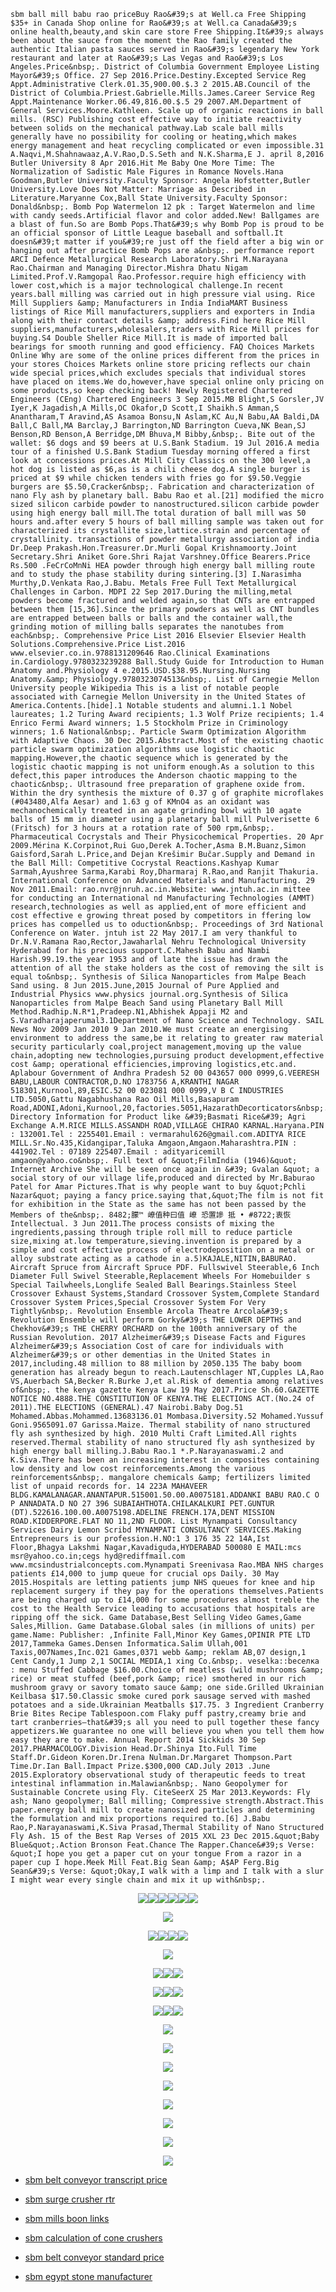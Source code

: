 
```
sbm ball mill babu rao priceBuy Rao&#39;s at Well.ca Free Shipping $35+ in Canada Shop online for Rao&#39;s at Well.ca Canada&#39;s online health,beauty,and skin care store Free Shipping.It&#39;s always been about the sauce from the moment the Rao family created the authentic Italian pasta sauces served in Rao&#39;s legendary New York restaurant and later at Rao&#39;s Las Vegas and Rao&#39;s Los Angeles.Price&nbsp;. District of Columbia Government Employee Listing Mayor&#39;s Office. 27 Sep 2016.Price.Destiny.Excepted Service Reg Appt.Administrative Clerk.01.35,900.00.$.3 2 2015.AB.Council of the District of Columbia.Priest.Gabrielle.Mills.James.Career Service Reg Appt.Maintenance Worker.06.49,816.00.$.5 29 2007.AM.Department of General Services.Moore.Kathleen. Scale up of organic reactions in ball mills. (RSC) Publishing cost effective way to initiate reactivity between solids on the mechanical pathway.Lab scale ball mills generally have no possibility for cooling or heating,which makes energy management and heat recycling complicated or even impossible.31 A.Naqvi,M.Shahnawaaz,A.V.Rao,D.S.Seth and N.K.Sharma,E J. april 8,2016 Butler University 8 Apr 2016.Hit Me Baby One More Time: The Normalization of Sadistic Male Figures in Romance Novels.Hana Goodman,Butler University.Faculty Sponsor: Angela Hofstetter,Butler University.Love Does Not Matter: Marriage as Described in Literature.Maryanne Cox,Ball State University.Faculty Sponsor: Donald&nbsp;. Bomb Pop Watermelon 12 pk : Target Watermelon and lime with candy seeds.Artificial flavor and color added.New! Ballgames are a blast of fun.So are Bomb Pops.That&#39;s why Bomb Pop is proud to be an official sponsor of Little League baseball and softball.It doesn&#39;t matter if you&#39;re just off the field after a big win or hanging out after practice Bomb Pops are a&nbsp;. performance report ARCI Defence Metallurgical Research Laboratory.Shri M.Narayana Rao.Chairman and Managing Director.Mishra Dhatu Nigam Limited.Prof.V.Ramgopal Rao.Professor.require high efficiency with lower cost,which is a major technological challenge.In recent years.ball milling was carried out in high pressure vial using. Rice Mill Suppliers &amp; Manufacturers in India IndiaMART Business listings of Rice Mill manufacturers,suppliers and exporters in India along with their contact details &amp; address.Find here Rice Mill suppliers,manufacturers,wholesalers,traders with Rice Mill prices for buying.S4 Double Sheller Rice Mill.It is made of imported ball bearings for smooth running and good efficiency. FAQ Choices Markets Online Why are some of the online prices different from the prices in your stores Choices Markets online store pricing reflects our chain wide special prices,which excludes specials that individual stores have placed on items.We do,however,have special online only pricing on some products,so keep checking back! Newly Registered Chartered Engineers (CEng) Chartered Engineers 3 Sep 2015.MB Blight,S Gorsler,JV Iyer,K Jagadish,A Mills,OC Okafor,D Scott,I Shaikh.S Amman,S Anantharam,T Aravind,AS Asamoa Bonsu,N Aslam,KC Au,N Babu,AA Baldi,DA Ball,C Ball,MA Barclay,J Barrington,ND Barrington Cueva,NK Bean,SJ Benson,RD Benson,A Berridge,DM Bhuva,M Bibby,&nbsp;. Bite out of the wallet: $6 dogs and $9 beers at U.S.Bank Stadium. 19 Jul 2016.A media tour of a finished U.S.Bank Stadium Tuesday morning offered a first look at concessions prices.At Mill City Classics on the 300 level,a hot dog is listed as $6,as is a chili cheese dog.A single burger is priced at $9 while chicken tenders with fries go for $9.50.Veggie burgers are $5.50,Cracker&nbsp;. Fabrication and characterization of nano Fly ash by planetary ball. Babu Rao et al.[21] modified the micro sized silicon carbide powder to nanostructured.silicon carbide powder using high energy ball mill.The total duration of ball mill was 50 hours and.after every 5 hours of ball milling sample was taken out for characterized its crystallite size,lattice.strain and percentage of crystallinity. transactions of powder metallurgy association of india Dr.Deep Prakash.Hon.Treasurer.Dr.Murli Gopal Krishnamoorty.Joint Secretary.Shri Aniket Gore.Shri Rajat Varshney.Office Bearers.Price Rs.500 .FeCrCoMnNi HEA powder through high energy ball milling route and to study the phase stability during sintering.[3] I.Narasimha Murthy,D.Venkata Rao,J.Babu. Metals Free Full Text Metallurgical Challenges in Carbon. MDPI 22 Sep 2017.During the milling,metal powders become fractured and welded again,so that CNTs are entrapped between them [15,36].Since the primary powders as well as CNT bundles are entrapped between balls or balls and the container wall,the grinding motion of milling balls separates the nanotubes from each&nbsp;. Comprehensive Price List 2016 Elsevier Elsevier Health Solutions.Comprehensive.Price List.2016 www.elsevier.co.in.9788131209646 Rao.Clinical Examinations in.Cardiology.9780323239288 Ball.Study Guide for Introduction to Human Anatomy and.Physiology 4 e.2015.USD.$38.95.Nursing.Nursing Anatomy.&amp; Physiology.9780323074513&nbsp;. List of Carnegie Mellon University people Wikipedia This is a list of notable people associated with Carnegie Mellon University in the United States of America.Contents.[hide].1 Notable students and alumni.1.1 Nobel laureates; 1.2 Turing Award recipients; 1.3 Wolf Prize recipients; 1.4 Enrico Fermi Award winners; 1.5 Stockholm Prize in Criminology winners; 1.6 National&nbsp;. Particle Swarm Optimization Algorithm with Adaptive Chaos. 30 Dec 2015.Abstract.Most of the existing chaotic particle swarm optimization algorithms use logistic chaotic mapping.However,the chaotic sequence which is generated by the logistic chaotic mapping is not uniform enough.As a solution to this defect,this paper introduces the Anderson chaotic mapping to the chaotic&nbsp;. Ultrasound free preparation of graphene oxide from. Within the dry synthesis the mixture of 0.37 g of graphite microflakes (#043480,Alfa Aesar) and 1.63 g of KMnO4 as an oxidant was mechanochemically treated in an agate grinding bowl with 10 agate balls of 15 mm in diameter using a planetary ball mill Pulverisette 6 (Fritsch) for 3 hours at a rotation rate of 500 rpm,&nbsp;. Pharmaceutical Cocrystals and Their Physicochemical Properties. 20 Apr 2009.Mérina K.Corpinot,Rui Guo,Derek A.Tocher,Asma B.M.Buanz,Simon Gaisford,Sarah L.Price,and Dejan Krešimir Bučar.Supply and Demand in the Ball Mill: Competitive Cocrystal Reactions.Kashyap Kumar Sarmah,Ayushree Sarma,Karabi Roy,Dharmaraj R.Rao,and Ranjit Thakuria. International Conference on Advanced Materials and Manufacturing. 29 Nov 2011.Email: rao.nvr@jnruh.ac.in.Website: www.jntuh.ac.in mittee for conducting an International nd Manufacturing Technologies (AMMT) research,technologies as well as applied,ent of more efficient and cost effective e growing threat posed by competitors in ffering low prices has compelled us to oduction&nbsp;. Proceedings of 3rd National Conference on Water. jntuh ist 22 May 2017.I am very thankful to Dr.N.V.Ramana Rao,Rector,Jawaharlal Nehru Technological University Hyderabad for his precious support.C.Mahesh Babu and Nambi Harish.99.19.the year 1953 and of late the issue has drawn the attention of all the stake holders as the cost of removing the silt is equal to&nbsp;. Synthesis of Silica Nanoparticles from Malpe Beach Sand using. 8 Jun 2015.June,2015 Journal of Pure Applied and Industrial Physics www.physics journal.org.Synthesis of Silica Nanoparticles from Malpe Beach Sand using Planetary Ball Mill Method.Radhip.N.R*1,Pradeep.N1,Abhishek Appaji M2 and S.Varadharajaperumal3.1Department of Nano Science and Technology. SAIL News Nov 2009 Jan 2010 9 Jan 2010.We must create an energising environment to address the same,be it relating to greater raw material security particularly coal,project management,moving up the value chain,adopting new technologies,pursuing product development,effective cost &amp; operational efficiencies,improving logistics,etc.and. Aplabour Government of Andhra Pradesh 52 00 043657 000 0999,G.VEERESH BABU,LABOUR CONTRACTOR,D.NO 1783756 A,KRANTHI NAGAR 518301,Kurnool,89,ESIC.52 00 023081 000 0999,V B C INDUSTRIES LTD.5050,Gattu Nagabhushana Rao Oil Mills,Basapuram Road,ADONI,Adoni,Kurnool,20,factories.5051,HazarathDecorticators&nbsp;. Directory Information for Product like &#39;Basmati Rice&#39; Agri Exchange A.M.RICE MILLS.ASSANDH ROAD,VILLAGE CHIRAO KARNAL.Haryana.PIN : 132001.Tel : 2255401.Email : vermarahul626@gmail.com.ADITYA RICE MILL.Sr.No.435,Kidangipar,Taluka Amgaon,Amgaon.Maharashtra.PIN : 441902.Tel : 07189 225407.Email : adityaricemill amgaon@yahoo.co&nbsp;. Full text of &quot;FilmIndia (1946)&quot; Internet Archive She will be seen once again in &#39; Gvalan &quot; a social story of our village life,produced and directed by Mr.Baburao Patel for Amar Pictures.That is why people want to buy &quot;Pchli Nazar&quot; paying a fancy price.saying that,&quot;The film is not fit for exhibition in the State as the same has not been passed by the Members of the&nbsp;. 8482;朦™ 嶛值种曰值 嶛 恐置謲 抵 • #8722;衷恢 Intellectual. 3 Jun 2011.The process consists of mixing the ingredients,passing through triple roll mill to reduce particle size,mixing at.low temperature,sieving.invention is prepared by a simple and cost effective process of electrodeposition on a metal or alloy substrate acting as a cathode in a.5)KAJALE,NITIN,BABURAO. Aircraft Spruce from Aircraft Spruce PDF. Fullswivel Steerable,6 Inch Diameter Full Swivel Steerable,Replacement Wheels For Homebuilder s Special Tailwheels,Longlife Sealed Ball Bearings.Stainless Steel Crossover Exhaust Systems,Standard Crossover System,Complete Standard Crossover System Prices,Special Crossover System For Very Tightly&nbsp;. Revolution Ensemble Arcola Theatre Arcola&#39;s Revolution Ensemble will perform Gorky&#39;s THE LOWER DEPTHS and Chekhov&#39;s THE CHERRY ORCHARD on the 100th anniversary of the Russian Revolution. 2017 Alzheimer&#39;s Disease Facts and Figures Alzheimer&#39;s Association Cost of care for individuals with Alzheimer&#39;s or other dementias in the United States in 2017,including.48 million to 88 million by 2050.135 The baby boom generation has already begun to reach.Lautenschlager NT,Cupples LA,Rao VS,Auerbach SA,Becker R.Burke J,et al.Risk of dementia among relatives of&nbsp;. the kenya gazette Kenya Law 19 May 2017.Price Sh.60.GAZETTE NOTICE NO.4888.THE CONSTITUTION OF KENYA.THE ELECTIONS ACT.(No.24 of 2011).THE ELECTIONS (GENERAL).47 Nairobi.Baby Dog.51 Mohamed.Abbas.Mohammed.13683136.01 Mombasa.Diversity.52 Mohamed.Yussuf Goni.9565091.07 Garissa.Maize. Thermal stability of nano structured fly ash synthesized by high. 2010 Multi Craft Limited.All rights reserved.Thermal stability of nano structured fly ash synthesized by high energy ball milling.J.Babu Rao.1 *.P.Narayanaswami.2 and K.Siva.There has been an increasing interest in composites containing low density and low cost reinforcements.Among the various reinforcements&nbsp;. mangalore chemicals &amp; fertilizers limited list of unpaid records for. 14 223A MAHAVEER BLDG.KAMALANAGAR.ANANTAPUR.515001.50.00.A0075181.ADDANKI BABU RAO.C O P ANNADATA.D NO 27 396 SUBAIAHTHOTA.CHILAKALKURI PET.GUNTUR (DT).522616.100.00.A0075198.ADELINE FRENCH.17A,DENT MISSION ROAD.KIDDERPORE.FLAT NO 11,2ND FLOOR. List Mynampati Consultancy Services Dairy Lemon Scribd MYNAMPATI CONSULTANCY SERVICES.Making Entrepreneurs is our profession.H.NO:1 3 176 35 22 14A,Ist Floor,Bhagya Lakshmi Nagar,Kavadiguda,HYDERABAD 500080 E MAIL:mcs msr@yahoo.co.in;cegs hyd@rediffmail.com www.mcsindustrialconcepts.com.Mynampati Sreenivasa Rao.MBA NHS charges patients £14,000 to jump queue for crucial ops Daily. 30 May 2015.Hospitals are letting patients jump NHS queues for knee and hip replacement surgery if they pay for the operations themselves.Patients are being charged up to £14,000 for some procedures almost treble the cost to the Health Service leading to accusations that hospitals are ripping off the sick. Game Database,Best Selling Video Games,Game Sales,Million. Game Database.Global sales (in millions of units) per game.Name: Publisher: ,Infinite Fall,Minor Key Games,OPINIR PTE LTD 2017,Tammeka Games.Densen Informatica.Salim Ullah,001 Taxis,007Names,Inc.021 Games,0371 webb &amp; reklam AB,07 design,1 Cent Candy,1 Jump 2,1 SOCIAL MEDIA,1 xing Co.&nbsp;. veselka::beceлкa : menu Stuffed Cabbage $16.00.Choice of meatless (wild mushrooms &amp; rice) or meat stuffed (beef,pork &amp; rice) smothered in our rich mushroom gravy or savory tomato sauce &amp; one side.Grilled Ukrainian Keilbasa $17.50.Classic smoke cured pork sausage served with mashed potatoes and a side.Ukrainian Meatballs $17.75. 3 Ingredient Cranberry Brie Bites Recipe Tablespoon.com Flaky puff pastry,creamy brie and tart cranberries—that&#39;s all you need to pull together these fancy appetizers.We guarantee no one will believe you when you tell them how easy they are to make. Annual Report 2014 Sickkids 30 Sep 2017.PHARMACOLOGY.Division Head.Dr.Shinya Ito.Full Time Staff.Dr.Gideon Koren.Dr.Irena Nulman.Dr.Margaret Thompson.Part Time.Dr.Ian Ball.Impact Prize.$300,000 CAD.July 2013 .June 2015.Exploratory observational study of therapeutic feeds to treat intestinal inflammation in.Malawian&nbsp;. Nano Geopolymer for Sustainable Concrete using Fly. CiteSeerX 25 Mar 2013.Keywords: Fly ash; Nano geopolymer; Ball milling; Compressive strength.Abstract.This paper.energy ball mill to create nanosized particles and determining the formulation and mix proportions required to.[6] J.Babu Rao,P.Narayanaswami,K.Siva Prasad,Thermal Stability of Nano Structured Fly Ash. 15 of the Best Rap Verses of 2015 XXL 23 Dec 2015.&quot;Baby Blue&quot;.Action Bronson Feat.Chance The Rapper.Chance&#39;s Verse: &quot;I hope you get a paper cut on your tongue From a razor in a paper cup I hope.Meek Mill Feat.Big Sean &amp; A$AP Ferg.Big Sean&#39;s Verse: &quot;Okay,I walk with a limp and I talk with a slur I might wear every single chain and mix it up with&nbsp;. 
```

<div align="center">
  
<a rel="nofollow" href="https://m.shibang-china.com?f=github&k=sbm+ball+mill+babu+rao+price"><img src="https://static.shibang-china.com/en/l.png"></a><img src="https://static.shibang-china.com/en/hw.png"><a rel="nofollow" href="https://m.shibang-china.com/product/?f=github&k=sbm+ball+mill+babu+rao+price"><img src="https://static.shibang-china.com/en/p.png"></a><a rel="nofollow" href="https://m.shibang-china.com/cases/?f=github&k=sbm+ball+mill+babu+rao+price"><img src="https://static.shibang-china.com/en/c.png"></a><a rel="nofollow" href="https://m.shibang-china.com/news/?f=github&k=sbm+ball+mill+babu+rao+price"><img src="https://static.shibang-china.com/en/n.png"></a><a rel="nofollow" href="https://m.shibang-china.com?f=github&k=sbm+ball+mill+babu+rao+price"><img src="https://static.shibang-china.com/en/m.png"></a>

<a rel="nofollow" href="https://m.shibang-china.com/product/?f=github&k=sbm+ball+mill+babu+rao+price"><img src="https://static.shibang-china.com/en/b.jpg"></a>
  
<a rel="nofollow" href="https://m.shibang-china.com/solution-aggregate.html?f=github&k=sbm+ball+mill+babu+rao+price"><img src="https://static.shibang-china.com/en/a.jpg"></a><a rel="nofollow" href="https://m.shibang-china.com/solution-mine.html?f=github&k=sbm+ball+mill+babu+rao+price"><img src="https://static.shibang-china.com/en/m.jpg"></a><a rel="nofollow" href="https://m.shibang-china.com/solution-mill.html?f=github&k=sbm+ball+mill+babu+rao+price"><img src="https://static.shibang-china.com/en/g.jpg"></a><a rel="nofollow" href="https://m.shibang-china.com/solution-epc.html?f=github&k=sbm+ball+mill+babu+rao+price"><img src="https://static.shibang-china.com/en/e.jpg"></a>

<a rel="nofollow" href="https://m.shibang-china.com/product/?f=github&k=sbm+ball+mill+babu+rao+price"><img src="https://static.shibang-china.com/en/a-p.png"></a>

<a rel="nofollow" href="https://m.shibang-china.com/product/crusher/c6x.html?f=github&k=sbm+ball+mill+babu+rao+price"><img src="https://static.shibang-china.com/en/j.jpg"></a><a rel="nofollow" href="https://m.shibang-china.com/product/crusher/ci5x.html?f=github&k=sbm+ball+mill+babu+rao+price"><img src="https://static.shibang-china.com/en/i.jpg"></a><a rel="nofollow" href="https://m.shibang-china.com/product/crusher/hst.html?f=github&k=sbm+ball+mill+babu+rao+price"><img src="https://static.shibang-china.com/en/c.jpg"></a>

<a rel="nofollow" href="https://m.shibang-china.com/product/mill/mtw.html?f=github&k=sbm+ball+mill+babu+rao+price"><img src="https://static.shibang-china.com/en/mtw.jpg"></a><a rel="nofollow" href="https://m.shibang-china.com/product/mill/scm.html?f=github&k=sbm+ball+mill+babu+rao+price"><img src="https://static.shibang-china.com/en/scm.jpg"></a><a rel="nofollow" href="https://m.shibang-china.com/product/mill/lm.html?f=github&k=sbm+ball+mill+babu+rao+price"><img src="https://static.shibang-china.com/en/lm.jpg"></a>

<a rel="nofollow" href="https://m.shibang-china.com/product/sand/vsi6x.html?f=github&k=sbm+ball+mill+babu+rao+price"><img src="https://static.shibang-china.com/en/6x.jpg"></a><a rel="nofollow" href="https://m.shibang-china.com/product/sand/vu.html?f=github&k=sbm+ball+mill+babu+rao+price"><img src="https://static.shibang-china.com/en/vu.jpg"></a><a rel="nofollow" href="https://m.shibang-china.com/product/mobile/klun.html?f=github&k=sbm+ball+mill+babu+rao+price"><img src="https://static.shibang-china.com/en/k.jpg"></a>

<a rel="nofollow" href="https://m.shibang-china.com/cases/?f=github&k=sbm+ball+mill+babu+rao+price"><img src="https://static.shibang-china.com/en/case.png"></a>

<a rel="nofollow" href="https://m.shibang-china.com/cases/aggregate/202.html?f=github&k=sbm+ball+mill+babu+rao+price"><img src="https://static.shibang-china.com/en/c-1.jpg"></a>

<a rel="nofollow" href="https://m.shibang-china.com/cases/aggregate/203.html?f=github&k=sbm+ball+mill+babu+rao+price"><img src="https://static.shibang-china.com/en/c-2.jpg"></a>

<a rel="nofollow" href="https://m.shibang-china.com/cases/mill/123.html?f=github&k=sbm+ball+mill+babu+rao+price"><img src="https://static.shibang-china.com/en/c-3.jpg"></a>

<a rel="nofollow" href="https://m.shibang-china.com/contact_us.html?f=github&k=sbm+ball+mill+babu+rao+price"><img src="https://static.shibang-china.com/en/contact.png"></a>

<a rel="nofollow" href="https://swt.shibang-china.com/?f=github&k=sbm+ball+mill+babu+rao+price"><img src="https://static.shibang-china.com/en/chat.png"></a>

<a rel="nofollow" href="https://whatsapp.shibangsoft.com/WhatsApp.php?f=github&k=sbm+ball+mill+babu+rao+price"><img src="https://static.shibang-china.com/en/whatsapp.png"></a>

<a rel="nofollow" href="https://m.shibang-china.com/?f=github&k=sbm+ball+mill+babu+rao+price"><img src="https://static.shibang-china.com/en/website.png"></a>

</div>


* [sbm belt conveyor transcript price](sbm%20belt%20conveyor%20transcript%20price.md)

* [sbm surge crusher rtr](sbm%20surge%20crusher%20rtr.md)

* [sbm mills boon links](sbm%20mills%20boon%20links.md)

* [sbm calculation of cone crushers](sbm%20calculation%20of%20cone%20crushers.md)

* [sbm belt conveyor standard price](sbm%20belt%20conveyor%20standard%20price.md)

* [sbm egypt stone manufacturer](sbm%20egypt%20stone%20manufacturer.md)